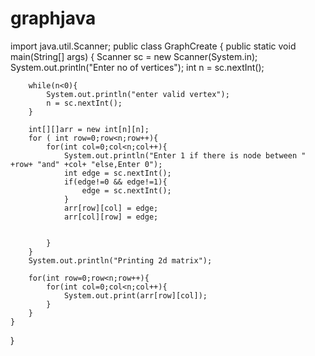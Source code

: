 # graphjava
import java.util.Scanner;
public class GraphCreate {
    public static void main(String[] args) {
        Scanner sc = new Scanner(System.in);
        System.out.println("Enter no of vertices");
        int n = sc.nextInt();

        while(n<0){
            System.out.println("enter valid vertex");
            n = sc.nextInt();
        }

        int[][]arr = new int[n][n];
        for ( int row=0;row<n;row++){
            for(int col=0;col<n;col++){
                System.out.println("Enter 1 if there is node between " +row+ "and" +col+ "else,Enter 0");
                int edge = sc.nextInt();
                if(edge!=0 && edge!=1){
                    edge = sc.nextInt();
                }
                arr[row][col] = edge;
                arr[col][row] = edge;


            }
        }
        System.out.println("Printing 2d matrix");

        for(int row=0;row<n;row++){
            for(int col=0;col<n;col++){
                System.out.print(arr[row][col]);
            }
        }
    }
}
